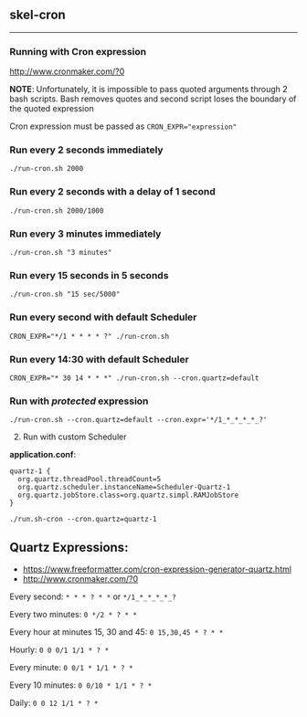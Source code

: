 ## skel-cron

----

### Running with Cron expression

http://www.cronmaker.com/?0


__NOTE__: Unfortunately, it is impossible to pass quoted arguments through 2 bash scripts.
Bash removes quotes and second script loses the boundary of the quoted expression

Cron expression must be passed as `CRON_EXPR="expression"`

### Run every 2 seconds immediately

```
./run-cron.sh 2000
```

### Run every 2 seconds with a delay of 1 second

```
./run-cron.sh 2000/1000
```

### Run every 3 minutes immediately

```
./run-cron.sh "3 minutes"
```

### Run every 15 seconds in 5 seconds

```
./run-cron.sh "15 sec/5000"
```


### Run every second with default Scheduler

```
CRON_EXPR="*/1 * * * * ?" ./run-cron.sh
```

### Run every 14:30 with default Scheduler

```
CRON_EXPR="* 30 14 * * *" ./run-cron.sh --cron.quartz=default
```

### Run with *protected* expression 

```
./run-cron.sh --cron.quartz=default --cron.expr='*/1_*_*_*_*_?'
```

2. Run with custom Scheduler

__application.conf__:

```
quartz-1 {
  org.quartz.threadPool.threadCount=5
  org.quartz.scheduler.instanceName=Scheduler-Quartz-1
  org.quartz.jobStore.class=org.quartz.simpl.RAMJobStore
}
```

```
./run.sh-cron --cron.quartz=quartz-1
```

## Quartz Expressions:

- https://www.freeformatter.com/cron-expression-generator-quartz.html
- http://www.cronmaker.com/?0


Every second: `* * * ? * *` or `*/1_*_*_*_*_?`

Every two minutes: `0 */2 * ? * *`

Every hour at minutes 15, 30 and 45: `0 15,30,45 * ? * *`

Hourly: `0 0 0/1 1/1 * ? *`

Every minute: `0 0/1 * 1/1 * ? *`

Every 10 minutes: `0 0/10 * 1/1 * ? *`

Daily: `0 0 12 1/1 * ? *`


